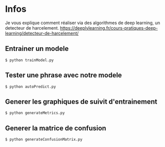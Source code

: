 # Infos
Je vous explique comment réaliser via des algorithmes de deep learning, un detecteur de harcelement. 
https://deeplylearning.fr/cours-pratiques-deep-learning/detecteur-de-harcelement/

## Entrainer un modele
`$ python trainModel.py`

## Tester une phrase avec notre modele
`$ python autoPredict.py`

## Generer les graphiques de suivit d'entrainement
`$ python generateMetrics.py`

## Generer la matrice de confusion
`$ python generateConfusionMatrix.py`
